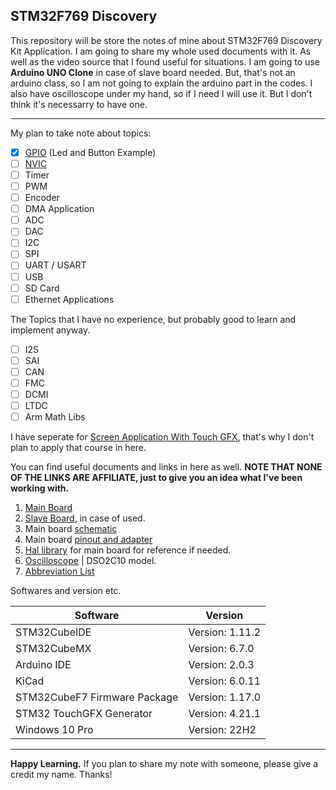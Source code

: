 ## STM32F769 Discovery

This repository will be store the notes of mine about STM32F769 Discovery Kit Application. I am going to share my whole used documents with it. As well as the video source that I found useful for situations. I am going to use __Arduino UNO Clone__ in case of slave board needed. But, that's not an arduino class, so I am not going to explain the arduino part in the codes. I also have oscilloscope under my hand, so if I need I will use it. But I don't think it's necessarry to have one.

<hr>

My plan to take note about topics:

- [X] [GPIO](/Examples/GPIO_Example.md) (Led and Button Example)
- [ ] [NVIC](/Examples/NVIC_Example.md)
- [ ] Timer
- [ ] PWM
- [ ] Encoder
- [ ] DMA Application
- [ ] ADC
- [ ] DAC
- [ ] I2C
- [ ] SPI
- [ ] UART / USART
- [ ] USB
- [ ] SD Card
- [ ] Ethernet Applications

The Topics that I have no experience, but probably good to learn and implement anyway.

- [ ] I2S
- [ ] SAI
- [ ] CAN
- [ ] FMC
- [ ] DCMI
- [ ] LTDC
- [ ] Arm Math Libs

I have seperate for [Screen Application With Touch GFX](https://github.com/serkankas/Touch_GFX_Tutorial), that's why I don't plan to apply that course in here.

You can find useful documents and links in here as well. __NOTE THAT NONE OF THE LINKS ARE AFFILIATE, just to give you an idea what I've been working with.__

1. [Main Board](https://www.st.com/en/evaluation-tools/32f769idiscovery.html)
1. [Slave Board](https://www.robotistan.com/uno-r3-development-board-compatible-with-arduino-with-usb-cable-usb-chip-ch340), in case of used.
1. Main board [schematic](/DOCs/Schematic.PDF)
1. Main board [pinout and adapter](/DOCs/Pinout%20and%20Adapters.pdf)
1. [Hal library](/DOCs/HAL%20and%20Low%20Layer.pdf) for main board for reference if needed.
1. [Oscilloscope](http://hantek.com/products/detail/17182) | DSO2C10 model.
1. [Abbreviation List](/Abbreviation.md)

Softwares and version etc.

| Software | Version
| --- | ---
| STM32CubeIDE| Version: 1.11.2
| STM32CubeMX| Version: 6.7.0
| Arduino IDE| Version: 2.0.3
| KiCad| Version: 6.0.11
| STM32CubeF7 Firmware Package | Version: 1.17.0
| STM32 TouchGFX Generator | Version: 4.21.1
| Windows 10 Pro | Version: 22H2

<hr>

__Happy Learning.__ If you plan to share my note with someone, please give a credit my name. Thanks!